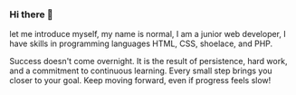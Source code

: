### Hi there 👋

let me introduce myself, my name is normal, I am a junior web developer, I have skills in programming languages
HTML,
CSS,
shoelace,
and PHP.

Success doesn't come overnight. It is the result of persistence, hard work, and a commitment to continuous learning. Every small step brings you closer to your goal. Keep moving forward, even if progress feels slow!

<!--
**normanang28/normanang28** is a ✨ _special_ ✨ repository because its `README.md` (this file) appears on your GitHub profile.

Here are some ideas to get you started:

- 🔭 I’m currently working on ...
- 🌱 I’m currently learning ...
- 👯 I’m looking to collaborate on ...
- 🤔 I’m looking for help with ...
- 💬 Ask me about ...
- 📫 How to reach me: ...
- 😄 Pronouns: ...
- ⚡ Fun fact: ...
-->
